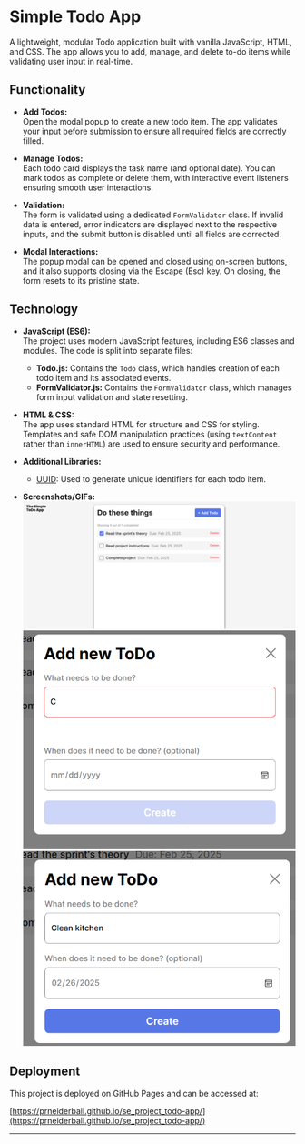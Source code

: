 # Simple Todo App

A lightweight, modular Todo application built with vanilla JavaScript, HTML, and CSS. The app allows you to add, manage, and delete to-do items while validating user input in real-time.

## Functionality

- **Add Todos:**  
  Open the modal popup to create a new todo item. The app validates your input before submission to ensure all required fields are correctly filled.

- **Manage Todos:**  
  Each todo card displays the task name (and optional date). You can mark todos as complete or delete them, with interactive event listeners ensuring smooth user interactions.

- **Validation:**  
  The form is validated using a dedicated `FormValidator` class. If invalid data is entered, error indicators are displayed next to the respective inputs, and the submit button is disabled until all fields are corrected.

- **Modal Interactions:**  
  The popup modal can be opened and closed using on-screen buttons, and it also supports closing via the Escape (Esc) key. On closing, the form resets to its pristine state.

## Technology

- **JavaScript (ES6):**  
  The project uses modern JavaScript features, including ES6 classes and modules. The code is split into separate files:
  - **Todo.js:** Contains the `Todo` class, which handles creation of each todo item and its associated events.
  - **FormValidator.js:** Contains the `FormValidator` class, which manages form input validation and state resetting.
- **HTML & CSS:**  
  The app uses standard HTML for structure and CSS for styling. Templates and safe DOM manipulation practices (using `textContent` rather than `innerHTML`) are used to ensure security and performance.

- **Additional Libraries:**

  - [UUID](https://jspm.dev/uuid): Used to generate unique identifiers for each todo item.

- **Screenshots/GIFs:**  
  ![Main UI](image.png)
  ![Validation](image-1.png)
  ![Adding todo](image-2.png)

## Deployment

This project is deployed on GitHub Pages and can be accessed at:

[https://prneiderball.github.io/se_project_todo-app/](https://prneiderball.github.io/se_project_todo-app/)

---
